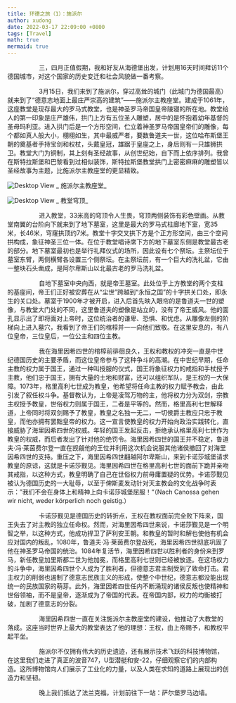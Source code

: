 ```yaml
---
title: 环德之旅（1）：施派尔
author: xudong
date: 2022-03-17 22:09:00 +0800
tags: [Travel]
math: true
mermaid: true
---
```


&emsp; &emsp; &emsp; &emsp; 三，四月正值假期，我和好友从海德堡出发，计划用16天时间拜访11个德国城市，对这个国家的历史变迁和社会风貌做一番考察。

&emsp; &emsp; &emsp; &emsp; 3月15日，我们来到了施派尔，穿过高耸的城门（此城门为德国最高）就来到了“德意志地面上最庄严崇高的建筑”——施派尔主教座堂。建成于1061年，这座教堂是现存最大的罗马式教堂，也是神圣罗马帝国皇帝陵寝的所在地。教堂给人的第一印象是庄严雄伟，拱门上方有五位圣人雕塑，居中的是怀抱着幼年基督的圣母玛利亚。进入拱门后是一个方形空间，伫立着神圣罗马帝国皇帝们的雕像，每个都如真人般大小，栩栩如生，其中最威严者，要数鲁道夫一世，这位哈布斯堡王朝的奠基者手持宝剑和权杖，头戴皇冠，雄踞于皇座之上，身后则有一只雄狮拱卫。教堂大门为铜制，其上刻有圣经故事，从创世纪始，自下而上依序排列。我曾在斯特拉斯堡和巴黎看到过相似装饰，斯特拉斯堡教堂拱门上密密麻麻的雕塑皆以圣经故事为主题，比施派尔主教座堂的更显精致。


![Desktop View](https://xudong-zhu01.github.io/assets/speyer/1.png)
_ 施派尔主教座堂_

![Desktop View](https://xudong-zhu01.github.io/assets/speyer/1.png)
_ 教堂穹顶_

&emsp; &emsp; &emsp; &emsp; 进入教堂，33米高的穹顶令人生畏，穹顶两侧装饰有彩色壁画。从教堂南翼的台阶向下就来到了地下墓室，这里是最大的罗马式柱廊地下室，宽35米，长46米，穹窿拱顶约7米。教堂十字交叉拱下方是个正方形空间，由三个空间拱构成，象征神圣三位一体。在位于教堂唱诗席下方的地下墓室东侧是教堂最古老的部分。地下墓室最初也是举行礼拜仪式的场所，因此设有七个祭坛。主祭坛位于墓室东臂，两侧横臂各设置三个侧祭坛。在主祭坛前，有一个巨大的洗礼盆，它由一整块石头凿成，是阿尔卑斯山以北最古老的罗马洗礼盆。

&emsp; &emsp; &emsp; &emsp; 自地下墓室中央向西，就是帝王墓室。此处位于上方教堂的两个支柱的基座间，帝王们正好被安葬在从“尘世”跨越到“永恒之国”的十字拱关口处，即永生的关口处。墓室于1900年才被开启，进入后首先映入眼帘的是鲁道夫一世的塑像，与教堂大门处的不同，这里鲁道夫的塑像是站立的，没有了帝王威风。他的面孔显示出了即将面对上帝时，这位统治者的谦卑、恐惧、和忧虑。从雕像左侧的阶梯向上进入墓穴，我看到了帝王们的棺椁并一一向他们致敬。在这里安息的，有八位皇帝，三位皇后，一位公主和四位主教。

&emsp; &emsp; &emsp; &emsp; 我在海里因希四世的棺椁前徘徊良久，王权和教权的冲突一直是中世纪德国历史的主要矛盾，而这位皇帝参与了这种争斗的高潮。在中世纪早期，任命主教的权力属于国王，通过一种叫授服的仪式，国王将象征权力的戒指和手杖授予主教，他们忠于国王，拥有大量的土地和财富，还可以组织军队，是王权的一大保障。1073年，格里高利七世成为教皇，他希望将任命主教的权力赋予教会，由此引发了叙任权斗争。基督教认为，上帝是凌驾万物的主，他将权力分为双剑，宗教主权授予教皇，世俗权力则属于国王，二者是平等的。然而，格里高利七世解释道，上帝同时将双剑赐予了教皇，教皇之名独一无二，一切侯爵主教应只忠于教皇，而他亦拥有罢黜皇帝的权力。这一宣言使教皇的权力开始向政治实践转化，直接威胁了海里因希四世的权威。年轻的国王发起反击，拒绝承认格里高利七世作为教皇的权威，而后者发出了针对他的绝罚令。海里因希四世的国王并不稳定，鲁道夫·冯·莱茵费尔登一直在觊觎他的王位并利用这次机会说服其他诸侯撤回了对海里因希四世的支持。重压之下，海里因希四世翻越阿尔卑斯山，来到卡诺莎城堡请求教皇的原谅，这就是卡诺莎觐见。海里因希四世在格里高利七世的面前下跪并亲吻其戒指，以这种方式，教皇明确了自己在世俗权力前毋庸置疑的优势。卡诺莎觐见被认为德国历史的一大耻辱，以至于俾斯麦发动针对天主教会的文化战争时表示：”我们不会在身体上和精神上向卡诺莎城堡屈服！“（Nach Canossa gehen wir nicht, weder körperlich noch geistig.）

&emsp; &emsp; &emsp; &emsp; 卡诺莎觐见是德国历史的转折点，王权在教权面前完全败下阵来，国王失去了对主教的独立任命权。然而，对海里因希四世来说，卡诺莎觐见是一个明智之举，以这种方式，他成功捍卫了萨利安王朝。和教皇的暂时和解也使他有机会应对国内的叛乱，1080年，鲁道夫·冯·莱茵费尔登战死，海里因希四世彻底巩固了他在神圣罗马帝国的统治。1084年复活节，海里因希四世以胜利者的身份来到罗马，新任教皇加里斯都二世为他加冕，而格里高利七世则已经被放逐。在这场权力的斗争中，海里因希四世个人成为了胜利者，但德意志君主制受到了致命打击。君主权力的削弱也遏制了德意志民族主义的形成，使整个中世纪，德意志都没能出现统一的民族国家的萌芽。此外，海里因希四世任内不断涌现的诸侯反叛也使精神和世俗领袖，而不是皇帝，逐渐成为了帝国的代表。在帝国内部，权力的均衡被打破，加剧了德意志的分裂。

&emsp; &emsp; &emsp; &emsp; 海里因希四世一直在关注施派尔主教座堂的建设，他推动了大教堂的落成。这座当时世界上最大的教堂表达了他的理想：王权，由上帝赐予，和教权平起平坐。

&emsp; &emsp; &emsp; &emsp; 施派尔不仅拥有伟大的历史遗迹，还有展示技术飞跃的科技博物馆，在这里我们走进了真正的波音747，U型潜艇和安-22，仔细观察它们的内部构造。这所博物馆向人们展示了工业化的力量，以及人类在求知的道路上展现出的创造力和坚韧。

&emsp; &emsp; &emsp; &emsp; 晚上我们抵达了法兰克福，计划前往下一站：萨尔堡罗马边墙。